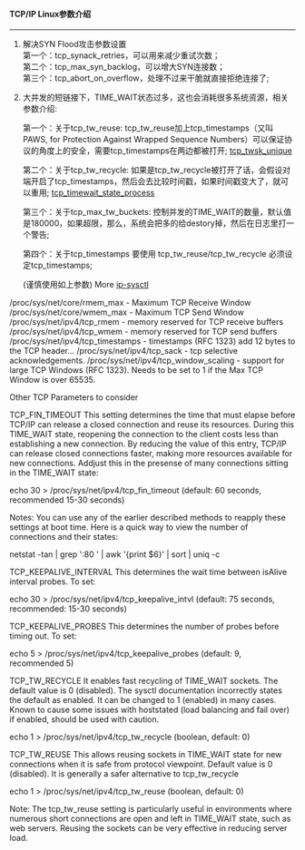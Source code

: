 #### TCP/IP Linux参数介绍
***  

1. 解决SYN Flood攻击参数设置  
    第一个：tcp_synack_retries，可以用来减少重试次数；  
    第二个：tcp_max_syn_backlog，可以增大SYN连接数；  
    第三个：tcp_abort_on_overflow，处理不过来干脆就直接拒绝连接了;  

2. 大并发的短链接下，TIME_WAIT状态过多，这也会消耗很多系统资源，相关参数介绍:  

    第一个：关于tcp_tw_reuse: tcp_tw_reuse加上tcp_timestamps（又叫PAWS, for Protection Against Wrapped Sequence Numbers）可以保证协议的角度上的安全，需要tcp_timestamps在两边都被打开; [tcp_twsk_unique](http://lxr.free-electrons.com/ident?i=tcp_twsk_unique)  

    第二个：关于tcp_tw_recycle: 如果是tcp_tw_recycle被打开了话，会假设对端开启了tcp_timestamps，然后会去比较时间戳，如果时间戳变大了，就可以重用; [tcp_timewait_state_process](http://lxr.free-electrons.com/ident?i=tcp_timewait_state_process)  

    第三个：关于tcp_max_tw_buckets: 控制并发的TIME_WAIT的数量，默认值是180000，如果超限，那么，系统会把多的给destory掉，然后在日志里打一个警告;  

    第四个：关于tcp_timestamps 要使用 tcp_tw_reuse/tcp_tw_recycle 必须设定tcp_timestamps;  

    (谨慎使用如上参数)  More [ip-sysctl](https://www.kernel.org/doc/Documentation/networking/ip-sysctl.txt) 

/proc/sys/net/core/rmem_max - Maximum TCP Receive Window
/proc/sys/net/core/wmem_max - Maximum TCP Send Window
/proc/sys/net/ipv4/tcp_rmem - memory reserved for TCP receive buffers
/proc/sys/net/ipv4/tcp_wmem - memory reserved for TCP send buffers
/proc/sys/net/ipv4/tcp_timestamps - timestamps (RFC 1323) add 12 bytes to the TCP header...
/proc/sys/net/ipv4/tcp_sack - tcp selective acknowledgements.
/proc/sys/net/ipv4/tcp_window_scaling - support for large TCP Windows (RFC 1323). Needs to be set to 1 if the Max TCP Window is over 65535.

Other TCP Parameters to consider

TCP_FIN_TIMEOUT
This setting determines the time that must elapse before TCP/IP can release a closed connection and reuse its resources. During this TIME_WAIT state, reopening the connection to the client costs less than establishing a new connection. By reducing the value of this entry, TCP/IP can release closed connections faster, making more resources available for new connections. Addjust this in the presense of many connections sitting in the TIME_WAIT state:


echo 30 > /proc/sys/net/ipv4/tcp_fin_timeout
(default: 60 seconds, recommended 15-30 seconds)

Notes:
You can use any of the earlier described methods to reapply these settings at boot time.
Here is a quick way to view the number of connections and their states:

netstat -tan | grep ':80 ' | awk '{print $6}' | sort | uniq -c

TCP_KEEPALIVE_INTERVAL
This determines the wait time between isAlive interval probes. To set:

echo 30 > /proc/sys/net/ipv4/tcp_keepalive_intvl
(default: 75 seconds, recommended: 15-30 seconds)

TCP_KEEPALIVE_PROBES
This determines the number of probes before timing out. To set:

echo 5 > /proc/sys/net/ipv4/tcp_keepalive_probes
(default: 9, recommended 5)

TCP_TW_RECYCLE
It enables fast recycling of TIME_WAIT sockets. The default value is 0 (disabled). The sysctl documentation incorrectly states the default as enabled. It can be changed to 1 (enabled) in many cases. Known to cause some issues with hoststated (load balancing and fail over) if enabled, should be used with caution.

echo 1 > /proc/sys/net/ipv4/tcp_tw_recycle
(boolean, default: 0) 

TCP_TW_REUSE
This allows reusing sockets in TIME_WAIT state for new connections when it is safe from protocol viewpoint. Default value is 0 (disabled). It is generally a safer alternative to tcp_tw_recycle

echo 1 > /proc/sys/net/ipv4/tcp_tw_reuse
(boolean, default: 0)

Note: The tcp_tw_reuse setting is particularly useful in environments where numerous short connections are open and left in TIME_WAIT state, such as web servers. Reusing the sockets can be very effective in reducing server load.
